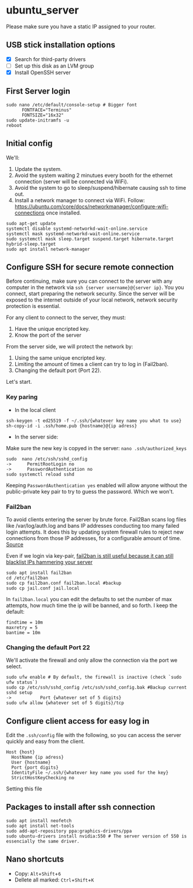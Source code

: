 # ubuntu_server

Please make sure you have a static IP assigned to your router.

## USB stick installation options

- [X] Search for third-party drivers
- [ ] Set up this disk as an LVM group
- [X] Install OpenSSH server

## First Server login

```
sudo nano /etc/default/console-setup # Bigger font
      FONTFACE="Terminus"
      FONTSIZE="16x32"
sudo update-initramfs -u
reboot
```

## Initial config 

We'll:

1. Update the system.
2. Avoid the system waiting 2 minutues every booth for the ethernet connection (server will be connected via WiFi).
3. Avoid the system to go to sleep/suspend/hibernate causing ssh to time out.
4. Install a network manager to connect via WiFi. Follow: https://ubuntu.com/core/docs/networkmanager/configure-wifi-connections once installed.

```
sudo apt-get update                                       
systemctl disable systemd-networkd-wait-online.service    
systemctl mask systemd-networkd-wait-online.service
sudo systemctl mask sleep.target suspend.target hibernate.target hybrid-sleep.target     
sudo apt install network-manager                          
```

## Configure SSH for secure remote connection


Before continuing, make sure you can connect to the server with any computer in the network via `ssh {server username}@{server ip}`. You you connect, start preparing the network security. Since the server will be exposed to the internet outside of your local network, network security protection is essential.

For any client to connect to the server, they must: 

1. Have the unique encripted key.
2. Know the port of the server

From the server side, we will protect the network by:

1. Using the same unique encripted key.
2. Limiting the amount of times a client can try to log in (Fail2ban).
3. Changing the default port (Port 22).

Let's start.

### Key paring

- In the local client
  
```
ssh-keygen -t ed25519 -f ~/.ssh/{whatever key name you what to use}
sh-copy-id -i .ssh/home.pub {hostname}@{ip adress}
```

- In the server side:

Make sure the new key is copyed in the server: `nano .ssh/authorized_keys`

```
sudo  nano /etc/ssh/sshd_config
->      PermitRootLogin no
->      PasswordAuthentication no
sudo systemctl reload sshd
```

Keeping `PasswordAuthentication yes` enabled will allow anyone without the public-private key pair to try to guess the password. Which we won't.


### Fail2ban

To avoid clients entering the server by brute force. Fail2Ban scans log files like /var/log/auth.log and bans IP addresses conducting too many failed login attempts. It does this by updating system firewall rules to reject new connections from those IP addresses, for a configurable amount of time. [Source](https://github.com/fail2ban/fail2ban)

Even if we login via key-pair, [fail2ban is still useful because it can still blacklist IPs hammering your server](https://www.reddit.com/r/pihole/comments/uflft8/ssh_keys_fail2ban/)

```
sudo apt install fail2ban
cd /etc/fail2ban
sudo cp fail2ban.conf fail2ban.local #backup
sudo cp jail.conf jail.local
```

In  `fail2ban.local` you can edit the defaults to set the number of max attempts, how much time the ip will be banned, and so forth. I keep the default: 

```
findtime = 10m
maxretry = 5
bantime = 10m
```


### Changing the default Port 22

We'll activate the firewall and only allow the connection via the port we select.  

```
sudo ufw enable # By default, the firewall is inactive (check `sudo ufw status`)
sudo cp /etc/ssh/sshd_config /etc/ssh/sshd_config.bak #Backup current sshd setup
->           Port {whatever set of 5 digits}
sudo ufw allow {whatever set of 5 digits}/tcp
```

## Configure client access for easy log in

Edit the `.ssh/config` file with the following, so you can access the server quickly and easy from the client.

```
Host {host} 
  HostName {ip adress}
  User {hostname}
  Port {port digits}
  IdentityFile ~/.ssh/{whatever key name you used for the key}
  StrictHostKeyChecking no
```
Setting this file 

## Packages to install after ssh connection

```
sudo apt install neofetch
sudo apt install net-tools
sudo add-apt-repository ppa:graphics-drivers/ppa
sudo ubuntu-drivers install nvidia:550 # The server version of 550 is essencially the same driver.

```

## Nano shortcuts

- Copy: `Alt`+`Shift`+`6`
- Dellete all marked: `Ctrl`+`Shift`+`K` 
